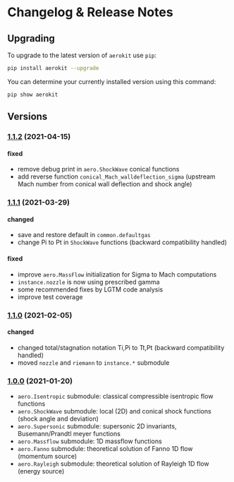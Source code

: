 # Changelog & Release Notes

## Upgrading

To upgrade to the latest version of `aerokit` use `pip`:

```bash
pip install aerokit --upgrade
```

You can determine your currently installed version using this command:

```bash
pip show aerokit
```

## Versions

### [1.1.2](https://pypi.org/project/aerokit/) (2021-04-15)

#### fixed

- remove debug print in `aero.ShockWave` conical functions
- add reverse function `conical_Mach_walldeflection_sigma` (upstream Mach number from conical wall deflection and shock angle)

### [1.1.1](https://pypi.org/project/aerokit/) (2021-03-29)

#### changed

- save and restore default in `common.defaultgas`
- change Pi to Pt in `ShockWave` functions (backward compatibility handled)

#### fixed

- improve `aero.MassFlow` initialization for Sigma to Mach computations
- `instance.nozzle` is now using prescribed gamma
- some recommended fixes by LGTM code analysis
- improve test coverage

### [1.1.0](https://pypi.org/project/aerokit/) (2021-02-05)

#### changed

- changed total/stagnation notation Ti,Pi to Tt,Pt (backward compatibility handled)
- moved `nozzle` and `riemann` to `instance.*` submodule 



### [1.0.0](https://pypi.org/project/aerokit/) (2021-01-20)

- `aero.Isentropic` submodule: classical compressible isentropic flow functions
- `aero.ShockWave` submodule: local (2D) and conical shock functions (shock angle and deviation)
- `aero.Supersonic` submodule: supersonic 2D invariants, Busemann/Prandtl meyer functions
- `aero.Massflow` submodule: 1D massflow functions
- `aero.Fanno` submodule: theoretical solution of Fanno 1D flow (momentum source)
- `aero.Rayleigh` submodule: theoretical solution of Rayleigh 1D flow (energy source)
